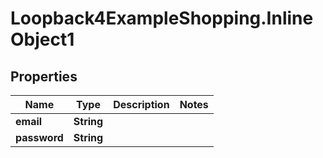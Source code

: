 # Loopback4ExampleShopping.InlineObject1

## Properties

Name | Type | Description | Notes
------------ | ------------- | ------------- | -------------
**email** | **String** |  | 
**password** | **String** |  | 


